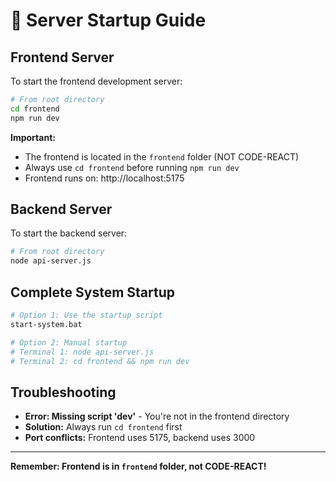 # 🚀 Server Startup Guide

## Frontend Server

To start the frontend development server:

```bash
# From root directory
cd frontend
npm run dev
```

**Important:** 
- The frontend is located in the `frontend` folder (NOT CODE-REACT)
- Always use `cd frontend` before running `npm run dev`
- Frontend runs on: http://localhost:5175

## Backend Server

To start the backend server:

```bash
# From root directory
node api-server.js
```

## Complete System Startup

```bash
# Option 1: Use the startup script
start-system.bat

# Option 2: Manual startup
# Terminal 1: node api-server.js
# Terminal 2: cd frontend && npm run dev
```

## Troubleshooting

- **Error: Missing script 'dev'** - You're not in the frontend directory
- **Solution:** Always run `cd frontend` first
- **Port conflicts:** Frontend uses 5175, backend uses 3000

---
**Remember: Frontend is in `frontend` folder, not CODE-REACT!**